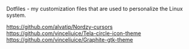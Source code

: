 Dotfiles - my customization files that are used to personalize the Linux system.

https://github.com/alvatip/Nordzy-cursors
https://github.com/vinceliuice/Tela-circle-icon-theme
https://github.com/vinceliuice/Graphite-gtk-theme
